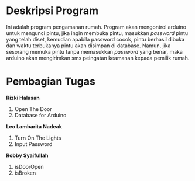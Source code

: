 # Deskripsi Program

Ini adalah program pengamanan rumah. Program akan mengontrol arduino untuk 
mengunci pintu, jika ingin membuka pintu, masukkan <i>password</i> pintu yang telah diset,
kemudian apabila password cocok, pintu berhasil dibuka dan waktu terbukanya pintu
akan disimpan di database. Namun, jika sesorang memuka pintu tanpa memasukkan 
<i>password</i> yang benar, maka arduino akan mengirimkan sms peingatan keamanan 
kepada pemilik rumah.

# Pembagian Tugas

<b>Rizki Halasan</b>
1. Open The Door
2. Database for Arduino

<b>Leo Lambarita Nadeak</b>
1. Turn On The Lights
2. Input Password


<b>Robby Syaifullah</b>
1. isDoorOpen
2. isBroken
